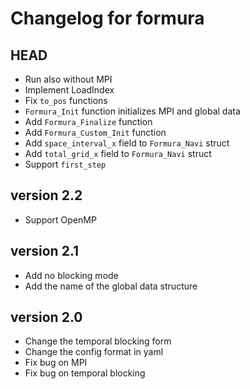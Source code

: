 # Changelog for formura
## HEAD

- Run also without MPI
- Implement LoadIndex
- Fix `to_pos` functions
- `Formura_Init` function initializes MPI and global data
- Add `Formura_Finalize` function
- Add `Formura_Custom_Init` function
- Add `space_interval_x` field to `Formura_Navi` struct
- Add `total_grid_x` field to `Formura_Navi` struct
- Support `first_step`

## version 2.2

- Support OpenMP

## version 2.1

- Add no blocking mode
- Add the name of the global data structure

## version 2.0

- Change the temporal blocking form
- Change the config format in yaml
- Fix bug on MPI
- Fix bug on temporal blocking
